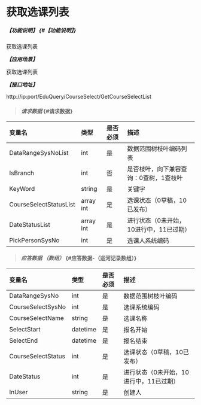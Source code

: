 # 获取选课列表

##### _【功能说明】_ {#【功能说明】}

获取选课列表


_**【应用场景】**_

获取选课列表


_**【接口地址】**_

http://ip:port/EduQuery/CourseSelect/GetCourseSelectList

> #### _请求数据_ {#请求数据}

| 变量名 | 类型 | 是否必须 | 描述 |
| :--- | :--- | :--- | :--- |
| DataRangeSysNoList | int | 是 | 数据范围树枝叶编码列表 |
| IsBranch | int | 否 | 是否枝叶，向下兼容查询：0查树，1查枝叶 |
| KeyWord| string| 是 | 关键字|
| CourseSelectStatusList|array int| 是 | 选课状态（0草稿，10已发布）|
| DateStatusList|array int| 是 | 进行状态（0未开始，10进行中，11已过期）|
| PickPersonSysNo| int| 是 | 选课人系统编码|




> #### _应答数据 （数组）_ {#应答数据-（巡河记录数组）}

| 变量名 | 类型 | 是否必须 | 描述 |
| :--- | :--- | :--- | :--- |
| DataRangeSysNo | int | 是 | 数据范围树枝叶编码 |
| CourseSelectSysNo| int| 是 | 选课系统编码|
| CourseSelectName| string| 是 | 选课名称|
| SelectStart| datetime| 是 | 报名开始|
| SelectEnd| datetime| 是 | 报名结束|
| CourseSelectStatus| int| 是 | 选课状态（0草稿，10已发布）|
| DateStatus| int| 是 | 进行状态（0未开始，10进行中，11已过期）|
| InUser| string| 是 | 创建人|







